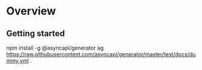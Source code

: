 # Overview

## Getting started

npm install -g @asyncapi/generator
ag https://raw.githubusercontent.com/asyncapi/generator/master/test/docs/dummy.yml .
